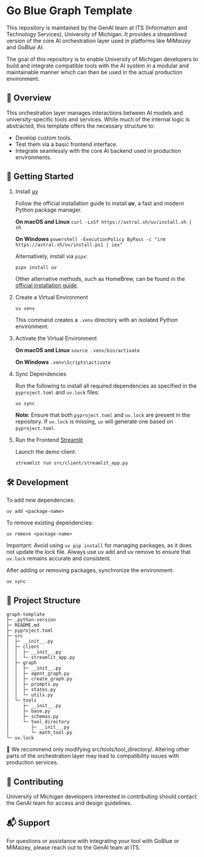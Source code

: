 # Go Blue Graph Template

This repository is maintained by the GenAI team at ITS (Information and Technology Services), University of Michigan. It provides a streamlined version of the core AI orchestration layer used in platforms like *MiMaizey* and *GoBlue AI*.

The goal of this repository is to enable University of Michigan developers to build and integrate compatible tools with the AI system in a modular and maintainable manner which can then be used in the actual production environment.

## 🧠 Overview

This orchestration layer manages interactions between AI models and university-specific tools and services. While much of the internal logic is abstracted, this template offers the necessary structure to:

- Develop custom tools.
- Test them via a basic frontend interface.
- Integrate seamlessly with the core AI backend used in production environments.

## 🚀 Getting Started

1. Install [uv](https://docs.astral.sh/uv/getting-started/installation/)

    Follow the official installation guide to install **uv**, a fast and modern Python package manager.

    **On macOS and Linux**
    `curl -LsSf https://astral.sh/uv/install.sh | sh`

    **On Windows**
    `powershell -ExecutionPolicy ByPass -c "irm https://astral.sh/uv/install.ps1 | iex"`

    Alternatively, install via `pipx`:

    `pipx install uv`

    Other alternative methods, such as HomeBrew, can be found in the [official installation guide](https://docs.astral.sh/uv/getting-started/installation/).

2. Create a Virtual Environment

    `uv venv`

    This command creates a `.venv` directory with an isolated Python environment.

3. Activate the Virtual Environment

    **On macOS and Linux**
    `source .venv/bin/activate`

    **On Windows**
    `.venv\Scripts\activate`

4. Sync Dependencies

    Run the following to install all required dependencies as specified in the `pyproject.toml` and `uv.lock` files:

    `uv sync`

    **Note**: Ensure that both `pyproject.toml` and `uv.lock` are present in the repository. If `uv.lock` is missing, `uv` will generate one based on `pyproject.toml`.

5. Run the Frontend [Streamlit](https://streamlit.io)

    Launch the demo client:

    `streamlit run src/client/streamlit_app.py`

## 🛠️ Development

To add new dependencies:

`uv add <package-name>`

To remove existing dependencies:

`uv remove <package-name>`

Important: Avoid using `uv pip install` for managing packages, as it does not update the lock file. Always use uv add and uv remove to ensure that `uv.lock` remains accurate and consistent.

After adding or removing packages, synchronize the environment:

`uv sync`

## 📁 Project Structure

```plaintext
graph-template
├─ .python-version
├─ README.md
├─ pyproject.toml
├─ src
│  ├─ __init__.py
│  ├─ client
│  │  ├─ __init__.py
│  │  └─ streamlit_app.py
│  ├─ graph
│  │  ├─ __init__.py
│  │  ├─ agent_graph.py
│  │  ├─ create_graph.py
│  │  ├─ prompts.py
│  │  ├─ states.py
│  │  └─ utils.py
│  └─ tools
│     ├─ __init__.py
│     ├─ base.py
│     ├─ schemas.py
│     └─ tool_directory
│        ├─ __init__.py
│        └─ math_tool.py
└─ uv.lock
```

🧩 We recommend only modifying src/tools/tool_directory/. Altering other parts of the orchestration layer may lead to compatibility issues with production services.

## 🙌 Contributing

University of Michigan developers interested in contributing should contact the GenAI team for access and design guidelines.

## 📬 Support

For questions or assistance with integrating your tool with GoBlue or MiMaizey, please reach out to the GenAI team at ITS.
